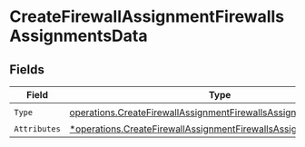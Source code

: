 # CreateFirewallAssignmentFirewallsAssignmentsData


## Fields

| Field                                                                                                                                                   | Type                                                                                                                                                    | Required                                                                                                                                                | Description                                                                                                                                             |
| ------------------------------------------------------------------------------------------------------------------------------------------------------- | ------------------------------------------------------------------------------------------------------------------------------------------------------- | ------------------------------------------------------------------------------------------------------------------------------------------------------- | ------------------------------------------------------------------------------------------------------------------------------------------------------- |
| `Type`                                                                                                                                                  | [operations.CreateFirewallAssignmentFirewallsAssignmentsType](../../models/operations/createfirewallassignmentfirewallsassignmentstype.md)              | :heavy_check_mark:                                                                                                                                      | N/A                                                                                                                                                     |
| `Attributes`                                                                                                                                            | [*operations.CreateFirewallAssignmentFirewallsAssignmentsAttributes](../../models/operations/createfirewallassignmentfirewallsassignmentsattributes.md) | :heavy_minus_sign:                                                                                                                                      | N/A                                                                                                                                                     |